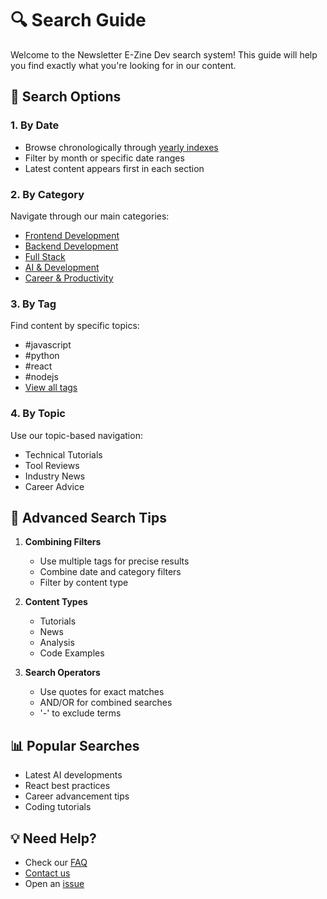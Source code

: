 # 🔍 Search Guide

Welcome to the Newsletter E-Zine Dev search system! This guide will help you find exactly what you're looking for in our content.

## 🎯 Search Options

### 1. By Date
- Browse chronologically through [yearly indexes](./2025/index.md)
- Filter by month or specific date ranges
- Latest content appears first in each section

### 2. By Category
Navigate through our main categories:
- [Frontend Development](./tags/frontend.md)
- [Backend Development](./tags/backend.md)
- [Full Stack](./tags/full-stack.md)
- [AI & Development](./tags/ai.md)
- [Career & Productivity](./tags/career-prod.md)

### 3. By Tag
Find content by specific topics:
- #javascript
- #python
- #react
- #nodejs
- [View all tags](./tags/index.md)

### 4. By Topic
Use our topic-based navigation:
- Technical Tutorials
- Tool Reviews
- Industry News
- Career Advice

## 🔎 Advanced Search Tips

1. **Combining Filters**
   - Use multiple tags for precise results
   - Combine date and category filters
   - Filter by content type

2. **Content Types**
   - Tutorials
   - News
   - Analysis
   - Code Examples

3. **Search Operators**
   - Use quotes for exact matches
   - AND/OR for combined searches
   - '-' to exclude terms

## 📊 Popular Searches

- Latest AI developments
- React best practices
- Career advancement tips
- Coding tutorials

## 💡 Need Help?

- Check our [FAQ](./FAQ.md)
- [Contact us](./README.md#contact)
- Open an [issue](../../issues)
